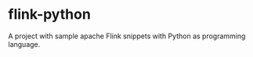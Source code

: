 # flink-python
A project with sample apache Flink snippets with Python as programming language.
<br><br>


